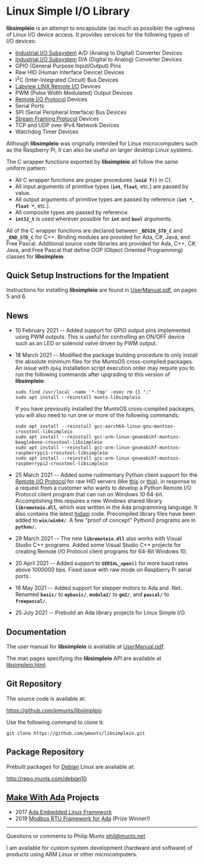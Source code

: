 Linux Simple I/O Library
========================

**libsimpleio** is an attempt to encapsulate (as much as possible) the
ugliness of Linux I/O device access. It provides services for the
following types of I/O devices:

-   [Industrial I/O
    Subsystem](https://wiki.analog.com/software/linux/docs/iio/iio) A/D
    (Analog to Digital) Converter Devices
-   [Industrial I/O
    Subsystem](https://wiki.analog.com/software/linux/docs/iio/iio) D/A
    (Digital to Analog) Converter Devices
-   GPIO (General Purpose Input/Output) Pins
-   Raw HID (Human Interface Device) Devices
-   I<sup>2</sup>C (Inter-Integrated Circuit) Bus Devices
-   [Labview LINX Remote
    I/O](https://www.labviewmakerhub.com/doku.php?id=learn:libraries:linx:spec:start)
    Devices
-   PWM (Pulse Width Modulated) Output Devices
-   [Remote I/O
    Protocol](http://git.munts.com/libsimpleio/doc/RemoteIOProtocol.pdf)
    Devices
-   Serial Ports
-   SPI (Serial Peripheral Interface) Bus Devices
-   [Stream Framing
    Protocol](http://git.munts.com/libsimpleio/doc/StreamFramingProtocol.pdf)
    Devices
-   TCP and UDP over IPv4 Network Devices
-   Watchdog Timer Devices

Although **libsimpleio** was originally intended for Linux
microcomputers such as the Raspberry Pi, it can also be useful on larger
desktop Linux systems.

The C wrapper functions exported by **libsimpleio** all follow the same
uniform pattern:

-   All C wrapper functions are proper procedures (**`void f()`** in C).
-   All input arguments of primitive types (**`int`**, **`float`**,
    etc.) are passed by value.
-   All output arguments of primitive types are passed by reference
    (**`int *`**, **`float *`**, etc.).
-   All composite types are passed by reference.
-   **`int32_t`** is used wherever possible for **`int`** and **`bool`**
    arguments.

All of the C wrapper functions are declared between **`_BEGIN_STD_C`**
and **`_END_STD_C`** for C++. Binding modules are provided for Ada, C\#,
Java, and Free Pascal. Additional source code libraries are provided for
Ada, C++, C\#, Java, and Free Pascal that define OOP (Object Oriented
Programming) classes for **libsimpleio**.

Quick Setup Instructions for the Impatient
------------------------------------------

Instructions for installing **libsimpleio** are found in
[UserManual.pdf](http://git.munts.com/libsimpleio/doc/UserManual.pdf),
on pages 5 and 6.

News
----

-   10 February 2021 -- Added support for GPIO output pins implemented
    using PWM outputs. This is useful for controlling an ON/OFF device
    such as an LED or solenoid valve driven by PWM output.
-   18 March 2021 -- Modified the package building procedure to only
    install the absolute minimum files for the MuntsOS cross-compiled
    packages. An issue with `dpkg` installation script execution order
    may require you to run the following commands after upgrading to
    this version of **libsimpleio**:

        sudo find /usr/local -name '*-tmp' -exec rm {} ";"
        sudo apt install --reinstall munts-libsimpleio

    If you have previously installed the MuntsOS cross-compiled
    packages, you will also need to run one or more of the following
    commands:

        sudo apt install --reinstall gcc-aarch64-linux-gnu-muntsos-crosstool-libsimpleio
        sudo apt install --reinstall gcc-arm-linux-gnueabihf-muntsos-beaglebone-crosstool-libsimpleio
        sudo apt install --reinstall gcc-arm-linux-gnueabihf-muntsos-raspberrypi1-crosstool-libsimpleio
        sudo apt install --reinstall gcc-arm-linux-gnueabihf-muntsos-raspberrypi2-crosstool-libsimpleio

-   25 March 2021 -- Added some rudimentary Python client support for
    the [Remote I/O
    Protocol](http://git.munts.com/libsimpleio/doc/RemoteIOProtocol.pdf)
    for raw HID servers (like
    [this](https://www.tindie.com/products/pmunts/usb-flexible-io-adapter)
    or
    [this](https://www.tindie.com/products/pmunts/usb-grove-adapter)),
    in response to a request from a customer who wants to develop a
    Python Remote I/O Protocol client program that can run on Windows 10
    64-bit. Accomplishing this requires a new Windows shared library
    **`libremoteio.dll`**, which was written in the Ada programming
    language. It also contains the latest
    [hidapi](https://github.com/libusb/hidapi) code. Precompiled library
    files have been added to **`win/win64/`**. A few "proof of concept"
    Python3 programs are in **`python/`.**
-   29 March 2021 -- The new **`libremoteio.dll`** also works with
    Visual Studio C++ programs. Added some Visual Studio C++ projects
    for creating Remote I/O Protocol client programs for 64-Bit
    Windows 10.
-   20 April 2021 -- Added support to **`SERIAL_open()`** for more baud
    rates above 1000000 bps. Fixed issue with raw mode on Raspberry Pi
    serial ports.
-   18 May 2021 -- Added support for stepper motors to Ada and .Net.
    Renamed **`basic/`** to **`mybasic/`**, **`modula2/`** to
    **`gm2/`**, and **`pascal/`** to **`freepascal/`**.
-   25 July 2021 -- Prebuild an Ada library projects for Linux Simple
    I/O.

Documentation
-------------

The user manual for **libsimpleio** is available at
[UserManual.pdf](http://git.munts.com/libsimpleio/doc/UserManual.pdf).

The man pages specifying the **libsimpleio** API are available at
[libsimpleio.html](http://git.munts.com/libsimpleio/doc/libsimpleio.html).

Git Repository
--------------

The source code is available at:

<https://github.com/pmunts/libsimpleio>

Use the following command to clone it:

    git clone https://github.com/pmunts/libsimpleio.git

Package Repository
------------------

Prebuilt packages for [Debian](http://www.debian.org) Linux are
available at:

<http://repo.munts.com/debian10>

[Make With Ada](https://www.makewithada.org/) Projects
------------------------------------------------------

-   2017 [Ada Embedded Linux
    Framework](https://www.makewithada.org/entry/ada_linux_sensor_framework)
-   2019 [Modbus RTU Framework for
    Ada](https://www.hackster.io/philip-munts/modbus-rtu-framework-for-ada-f33cc6)
    (Prize Winner!)

------------------------------------------------------------------------

Questions or comments to Philip Munts <phil@munts.net>

I am available for custom system development (hardware and software) of
products using ARM Linux or other microcomputers.
